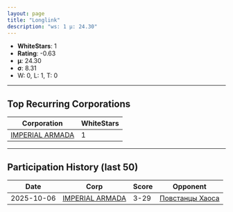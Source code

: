 ```yaml
---
layout: page
title: "Longlink"
description: "ws: 1 μ: 24.30"
---
```

- **WhiteStars**: 1
- **Rating**: -0.63
- **μ**: 24.30  
- **σ**: 8.31
- W: 0, L: 1, T: 0

---

## Top Recurring Corporations

| Corporation | WhiteStars |
| --- | --- |
| [IMPERIAL ARMADA](https://ws.tsl.rocks/corp/54b8724d96e9c022ab2907e45bead9f5b45b02fca093dc0fe5827f14644b2663/) | 1 |

---

## Participation History (last 50)

| Date | Corp | Score | Opponent |
| --- | --- | --- | --- |
| 2025-10-06 | [IMPERIAL ARMADA](https://ws.tsl.rocks/corp/54b8724d96e9c022ab2907e45bead9f5b45b02fca093dc0fe5827f14644b2663/) | 3-29 | [Повстанцы Хаоса](https://ws.tsl.rocks/corp/1358877fcc123cef74de06c83a943f27a7fad0ab6d20989f767ce88d4d195ace/) |